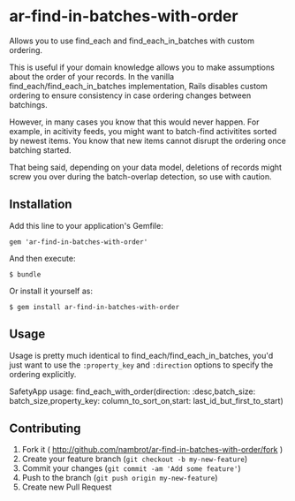 # ar-find-in-batches-with-order

Allows you to use find_each and find_each_in_batches with custom ordering.

This is useful if your domain knowledge allows you to make assumptions about the order of your records. In the vanilla find_each/find_each_in_batches implementation, Rails disables custom ordering to ensure consistency in case ordering changes between batchings.

However, in many cases you know that this would never happen. For example, in acitivity feeds, you might want to batch-find activitites sorted by newest items. You know that new items cannot disrupt the ordering once batching started.

That being said, depending on your data model, deletions of records might screw you over during the batch-overlap detection, so use with caution.

## Installation

Add this line to your application's Gemfile:

    gem 'ar-find-in-batches-with-order'

And then execute:

    $ bundle

Or install it yourself as:

    $ gem install ar-find-in-batches-with-order

## Usage

Usage is pretty much identical to find_each/find_each_in_batches, you'd just want to use the `:property_key` and `:direction` options to specify the ordering explicitly.

SafetyApp usage: find_each_with_order(direction: :desc,batch_size: batch_size,property_key: column_to_sort_on,start: last_id_but_first_to_start)

## Contributing

1. Fork it ( http://github.com/nambrot/ar-find-in-batches-with-order/fork )
2. Create your feature branch (`git checkout -b my-new-feature`)
3. Commit your changes (`git commit -am 'Add some feature'`)
4. Push to the branch (`git push origin my-new-feature`)
5. Create new Pull Request
